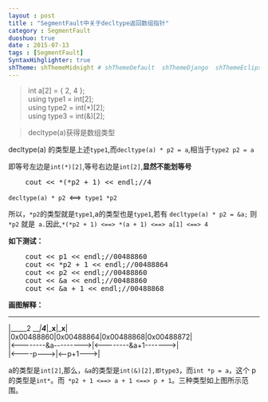 ```yaml
---
layout : post
title : "SegmentFault中关于decltype返回数组指针"
category : SegmentFault
duoshuo: true
date : 2015-07-13
tags : [SegmentFault]
SyntaxHihglighter: true
shTheme: shThemeMidnight # shThemeDefault  shThemeDjango  shThemeEclipse  shThemeEmacs  shThemeFadeToGrey  shThemeMidnight  shThemeRDark
---
```


>int a[2] = { 2, 4 };  
>using type1 = int[2];  
>using type2 = int(*)[2];  
>using type3 = int(&)[2];  

>decltype(a)获得是数组类型

<!-- more -->

decltype(a) 的类型是上述```type1```,而```decltype(a) * p2 = a```,相当于```type2 p2 = a```

即等号左边是```int(*)[2]```,等号右边是```int[2]```,**显然不能划等号**

<pre class="brush: c; ">
	cout << *(*p2 + 1) << endl;//4
</pre>

```decltype(a) * p2 ```<==>``` type1 *p2```

所以，```*p2```的类型就是```type1```,a的类型也是```type1```,若有 ```decltype(a) * p2 = &a;``` 则 ```*p2``` 就是``` a.```因此,```*(*p2 + 1) <==> *(a + 1) <==> a[1] <==> 4```

**如下测试：**

<pre class="brush: c; ">
	cout << p1 << endl;//00488860
	cout << *p2 + 1 << endl;//00488864
	cout << p2 << endl;//00488860
	cout << &a << endl;//00488860
	cout << &a + 1 << endl;//00488868
</pre>

**画图解释：**

 __________ __________ __________ __________  
|_____2 ___|____4_____|_____x____|_____x____|  
|0x00488860|0x00488864|0x00488868|0x00488872|  
|<--------&a--------->|<--------&a+1------->|  
|<----p--->|<--p+1--->|  

a的类型是```int[2]```,那么，```&a```的类型是```int(&)[2],即type3```，而```int *p = a```，这个 p 的类型是```int*```。而``` *p2 + 1 <==> a + 1 <==> p + 1```。三种类型如上图所示范围。













